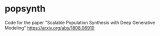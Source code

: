 # popsynth
Code for the paper "Scalable Population Synthesis with Deep Generative Modeling" 
https://arxiv.org/abs/1808.06910